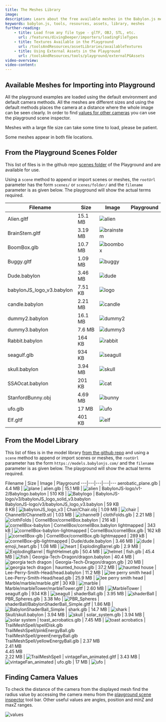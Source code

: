 ```yaml
---
title: The Meshes Library
image: 
description: Learn about the free available meshes in the Babylon.js meshes library.
keywords: babylon.js, tools, resources, assets, library, meshes
further-reading:
    - title: Load from any file type - glTF, OBJ, STL, etc.
      url: /features/divingDeeper/importers/loadingFileTypes
    - title: Textures Available in the Playground
      url: /toolsAndResources/assetLibraries/availableTextures
    - title: Using External Assets in the Playground
      url: /toolsAndResources/tools/playground/externalPGAssets
video-overview:
video-content:
---
```



## Available Meshes for Importing into Playground

All the playground examples are loaded using the default environment and default camera methods. All the meshes are different sizes and using the default methods places the camera at a distance where the whole image can be seen clearly. In order to find [values for other cameras](/toolsAndResources/assetLibraries/availableMeshes#finding-camera-values) you can use the playground scene inspector.

Meshes with a large file size can take some time to load, please be patient.

Some meshes appear in both file locations.

## From the Playground Scenes Folder

This list of files is in the github repo [scenes folder](https://github.com/BabylonJS/Babylon.js/tree/master/packages/tools/playground/public/scenes) of the Playground and are available for use.

Using a `scene` method to append or import scenes or meshes, the `rootUrl` parameter has the form `scenes/` or `scenes/folder/` and the `filename` parameter is as given below. The playground will show the actual terms required.


Filename | Size | Image | Playground
---|---|---|---|
Alien.gltf | 15.1 MB | ![alien](/img/resources/meshes/alien.png) | <Playground id="#8IMNBM#1" title="Alien" description=""/>
BrainStem.gltf | 3.19 MB | ![brainstem](/img/resources/meshes/brainstem.png) | <Playground id="#J62R3F#1" title="Brainstem" description=""/>
BoomBox.glb | 10.7 MB | ![boombox](/img/resources/meshes/boombox.png) | <Playground id="#QCU8DJ#2" title="Boombox" description=""/>
Buggy.gltf | 1.09 MB | ![buggy](/img/resources/meshes/buggy.png) | <Playground id="#K7TJIG#1" title="Buggy" description=""/>
Dude.babylon | 3.46 MB | ![dude](/img/resources/meshes/dude.png) | <Playground id="#WLDCUC#2" title="Dude" description=""/>
babylonJS_logo_v3.babylon | 7.51 KB | ![logo](/img/resources/meshes/logo.png) | <Playground id="#17LHMG#1" title="Logo" description=""/>
candle.babylon | 2.21 MB | ![candle](/img/resources/meshes/candle.png) | <Playground id="#TSCJPP#1" title="Candle" description=""/>
dummy2.babylon | 16.1 MB | ![dummy2](/img/resources/meshes/dummy2.png) | <Playground id="#TBK09I#2" title="Dummy2" description=""/>
dummy3.babylon | 7.6 MB | ![dummy3](/img/resources/meshes/dummy2.png) | <Playground id="#C38BUD#1" title="Dummy3" description=""/>
Rabbit.babylon | 164 KB | ![rabbit](/img/resources/meshes/rabbit.png) | <Playground id="#NMU4ZM#1" title="Rabbit" description=""/>
seagulf.glb | 934 KB | ![seagull](/img/resources/meshes/seagull.png) | <Playground id="#8LFTCH#2" title="Seagull" description=""/>
skull.babylon | 3.94 MB | ![skull](/img/resources/meshes/skull.png) | <Playground id="#VV935G#2" title="Skull" description=""/>
SSAOcat.babylon | 201 KB | ![cat](/img/resources/meshes/cat.png) | <Playground id="#LCUPCU#1" title="Cat" description=""/>
StanfordBunny.obj | 4.69 MB | ![bunny](/img/resources/meshes/bunny.png) | <Playground id="#95MJI8#1" title="Bunny" description=""/>
ufo.glb | 17 MB | ![ufo](/img/resources/meshes/ufo.png) | <Playground id="#058SEW#3" title="UFO" description=""/>
Elf.gltf | 401 KB | ![elf](/img/resources/meshes/elf.png) | <Playground id="#XY6QF0" title="Elf" description=""/>

## From the Model Library

This list of files is in the model library [from the github repo](https://github.com/BabylonJS/MeshesLibrary) and using a `scene` method to append or import scenes or meshes, the `rootUrl` parameter has the form `https://models.babylonjs.com/` and the `filename` parameter is as given below. The playground will show the actual terms required.

Filename | Size | Image | Playground
---|---|---|---|---
aerobatic_plane.glb | 4.4 MB | ![plane](/img/resources/meshes/plane.png) | <Playground id="#5NIBE1#1" title="Plane" description=""/>
alien.glb | 15.1 MB | ![alien](/img/resources/meshes/alien.png) | <Playground id="#8IMNBM#2" title="Alien" description=""/>
BabylonJS-logo/v1-2/Babylogo.babylon | 510 KB | ![Babylogo](/img/resources/meshes/Babylogo.jpg) | <Playground id="#TZTY3Y" title="Babylogo" description=""/>
BabylonJS-logo/v3/babylonJS_logo_solid_v3.babylon<br/>BabylonJS-logo/v3/babylonJS_logo_v3.babylon | 59 KB<br/>8 KB | ![babylonJS_logo_v3](/img/resources/meshes/babylonJS_logo_v3.jpg) | <Playground id="#Q9JFZ1" title="Babylon_log_v3" description=""/>
Chair/Chair.obj | 1.09 MB | ![chair](/img/resources/meshes/chair.png) | <Playground id="#KJV35B#1" title="Chair" description=""/>
Channel9/Channel9.stl | 1.03 MB | ![channel9](/img/resources/meshes/channel9.png) | <Playground id="#AJJ8U5#2" title="Channel9" description=""/>
clothFolds.glb | 2.21 MB | ![clothFolds](/img/resources/meshes/clothFolds.jpg) | <Playground id="#5NIBE1#2" title="Cloth Folds" description=""/>
CornellBox/cornellBox.babylon | 216 kB | ![cornellBox-babylon](/img/resources/meshes/cornellBox-babylon.jpg) | <Playground id="#4AJ16M#2" title="CornellBox-Babylon" description=""/>
CornellBox/cornellBox.babylon lightmapped | 343 kB | ![cornellBox-babylon-lightmapped](/img/resources/meshes/cornellBox-babylon-lightmapped.jpg) | <Playground id="#4AJ16M#5" title="CornellBox Babylon Lightmapped" description=""/>
CornellBox/cornellBox.glb | 162 kB | ![cornellBox-glb](/img/resources/meshes/cornellBox-glb.jpg) | <Playground id="#4AJ16M#3" title="cornellBox-glb" description=""/>
CornellBox/cornellBox.glb lightmapped | 289 kB | ![cornellBox-glb-lightmapped](/img/resources/meshes/cornellBox-glb-lightmapped.jpg) | <Playground id="#ADPQFC#9" title="CornellBox glb lightmapped" description=""/>
Dude/dude.babylon | 3.46 MB | ![dude](/img/resources/meshes/dude.png) | <Playground id="#WLDCUC#3" title="Dude" description=""/>
emoji_heart.glb | 1.08 MB | ![heart](/img/resources/meshes/heart.png) | <Playground id="#4AJ16M#1" title="Heart" description=""/>
ExplodingBarrel.glb | 2.9 MB | ![ExplodingBarrel](/img/resources/meshes/ExplodingBarrel.jpg) | <Playground id="#4AJ16M#23" title="ExplodingBarrel" description=""/>
flightHelmet.glb | 50.4 MB | ![helmet](/img/resources/meshes/helmet.png) | <Playground id="#BVK9I0#10" title="Helmet" description=""/>
fish.glb | 45.4 MB | ![fish](/img/resources/meshes/fish.png) | <Playground id="#9CMU0F" title="Fish" description=""/>
Georgia-Tech-Dragon/dragon.babylon | 40.4 MB | ![georgia tech dragon](/img/resources/meshes/dragon-babylon.jpg) | <Playground id="#MZ1I83" title="Georgia Tech Dragon" description=""/>
Georgia-Tech-Dragon/dragon.glb | 20 MB | ![georgia tech dragon](/img/resources/meshes/dragon.jpg) | <Playground id="#1GFFWE#1" title="Georgia Tech Dragon (smaller)" description=""/>
haunted_house.glb | 37.2 MB | ![haunted house](/img/resources/meshes/haunted_house.png) | <Playground id="#E8UGIC" title="Haunted House" description=""/>
Lee-Perry-Smith-Head/head.babylon | 11.2 MB | ![lee perry smith head](/img/resources/meshes/lee-perry-smith-head-babylon.jpg) | <Playground id="#NA2WKW" title="Lee Perry Smith Head" description=""/>
Lee-Perry-Smith-Head/head.glb | 25.9 MB | ![lee perry smith head](/img/resources/meshes/lee-perry-smith-head.jpg) | <Playground id="#GA8DG5" title="Lee Perry Smith Head" description=""/>
Marble/marble/marble.gltf | 30 KB | ![marble](/img/resources/meshes/marble.jpg) | <Playground id="#36YIWS#2" title="Marble" description=""/>
Marble/marbleTower/marbleTower.gltf | 2.60 MB | ![MarbleTower](/img/resources/meshes/MarbleTower.jpg) | <Playground id="#FN0IGW#1" title="MarbleTower" description=""/>
seagulf.glb | 934 KB | ![seagull](/img/resources/meshes/seagull.png) | <Playground id="#8LFTCH#3" title="Seagull" description=""/>
shaderBall.glb | 3.95 MB | ![shaderBall](/img/resources/meshes/shaderBall.jpg) | <Playground id="#2UPLBH" title="Shader Ball" description=""/>
PBR_Spheres.glb | 3.38 Mo | ![PBR_Spheres](/img/resources/meshes/PBR_Spheres.png) | <Playground id="#ISZ7Y2#3" title="PBR_Spheres" description=""/>
shaderBall/BabylonShaderBall_Simple.gltf | 1.86 MB | ![BabylonShaderBall_Simple](/img/resources/meshes/BabylonShaderBall_Simple.jpg) | <Playground id="#AE8AA3" title="Babylon Simple Shader Ball" description=""/>
shark.glb | 14.7 MB | ![shark](/img/resources/meshes/shark.png) | <Playground id="#ISZ7Y2" title="Shark" description=""/>
Skull/skull.babylon | 3.94 MB | ![skull](/img/resources/meshes/skull.png) | <Playground id="#VV935G#3" title="Skull" description=""/>
solar_system.glb | 3.94 MB | ![solar system](/img/resources/meshes/solar_system.png) | <Playground id="#KILIHT" title="Solar System" description=""/>
toast_acrobatics.glb | 7.45 MB | ![toast acrobatics](/img/resources/meshes/toast_acrobatics.png) | <Playground id="#KM2N07" title="Acrobatic Toast" description=""/>
TrailMeshSpell/spellDisk.glb<br/>TrailMeshSpell/pinkEnergyBall.glb<br/>TrailMeshSpell/greenEnergyBall.glb<br/>TrailMeshSpell/yellowEnergyBall.glb | 2.37 MB<br/>2.41 MB<br/>4.45 MB<br/>2.22 MB | ![TrailMeshSpell](/img/resources/meshes/TrailMeshSpell.jpg) | <Playground id="#AAP917#1" title="Trail Mesh Spell" description=""/>
vintageFan_animated.gltf | 3.43 MB | ![vintageFan_animated](/img/resources/meshes/vintageFan_animated.jpg) | <Playground id="#YBEKDT" title="Vintage Fan" description=""/>
ufo.glb | 17 MB | ![ufo](/img/resources/meshes/ufo.png) | <Playground id="#058SEW#4" title="UFO" description=""/>

## Finding Camera Values

To check the distance of the camera from the displayed mesh find the radius value by accessing the camera menu from the [playground scene inspector](/toolsAndResources/tools/inspector) tool bar. Other useful values are angles, position and minZ and maxZ ranges.

![values](/img/resources/meshes/values.png)
